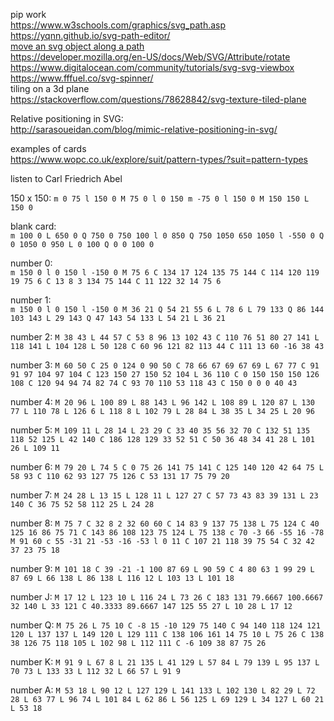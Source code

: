 pip work  
https://www.w3schools.com/graphics/svg_path.asp  
https://yqnn.github.io/svg-path-editor/  
[move an svg object along a path](https://observablehq.com/@lemonnish/move-an-svg-icon-along-a-path)  
https://developer.mozilla.org/en-US/docs/Web/SVG/Attribute/rotate  
https://www.digitalocean.com/community/tutorials/svg-svg-viewbox  
https://www.fffuel.co/svg-spinner/  
tiling on a 3d plane  
https://stackoverflow.com/questions/78628842/svg-texture-tiled-plane  
  



Relative positioning in SVG:  
http://sarasoueidan.com/blog/mimic-relative-positioning-in-svg/  

examples of cards  
https://www.wopc.co.uk/explore/suit/pattern-types/?suit=pattern-types  


listen to Carl Friedrich Abel

150 x 150:
`m 0 75 l 150 0 M 75 0 l 0 150 m -75 0 l 150 0 M 150 150 L 150 0`

blank card:  
`m 100 0 L 650 0 Q 750 0 750 100 l 0 850 Q 750 1050 650 1050 l -550 0 Q 0 1050 0 950 L 0 100 Q 0 0 100 0`
  
number 0:  
`m 150 0 l 0 150 l -150 0 M 75 6 C 134 17 124 135 75 144 C 114 120 119 19 75 6 C 13 8 3 134 75 144 C 11 122 32 14 75 6`

number 1:  
`m 150 0 l 0 150 l -150 0 M 36 21 Q 54 21 55 6 L 78 6 L 79 133 Q 86 144 103 143 L 29 143 Q 47 143 54 133 L 54 21 L 36 21`

number 2:
`M 38 43 L 44 57 C 53 8 96 13 102 43 C 110 76 51 80 27 141 L 118 141 L 104 128 L 50 128 C 60 96 121 82 113 44 C 111 13 60 -16 38 43`

number 3:
`M 60 50 C 25 0 124 0 90 50 C 78 66 67 69 67 69 L 67 77 C 91 91 97 104 97 104 C 123 150 27 150 52 104 L 36 110 C 0 150 150 150 126 108 C 120 94 94 74 82 74 C 93 70 110 53 118 43 C 150 0 0 0 40 43`

number 4:
`M 20 96 L 100 89 L 88 143 L 96 142 L 108 89 L 120 87 L 130 77 L 110 78 L 126 6 L 118 8 L 102 79 L 28 84 L 38 35 L 34 25 L 20 96`

number 5:
`M 109 11 L 28 14 L 23 29 C 33 40 35 56 32 70 C 132 51 135 118 52 125 L 42 140 C 186 128 129 33 52 51 C 50 36 48 34 41 28 L 101 26 L 109 11`

number 6:
`M 79 20 L 74 5 C 0 75 26 141 75 141 C 125 140 120 42 64 75 L 58 93 C 110 62 93 127 75 126 C 53 131 17 75 79 20`

number 7:
`M 24 28 L 13 15 L 128 11 L 127 27 C 57 73 43 83 39 131 L 23 140 C 36 75 52 58 112 25 L 24 28`

number 8:
`M 75 7 C 32 8 2 32 60 60 C 14 83 9 137 75 138 L 75 124 C 40 125 16 86 75 71 C 143 86 108 123 75 124 L 75 138 c 70 -3 66 -55 16 -78 M 91 60 c 55 -31 21 -53 -16 -53 l 0 11 C 107 21 118 39 75 54 C 32 42 37 23 75 18`

number 9:
`M 101 18 C 39 -21 -1 100 87 69 L 90 59 C 4 80 63 1 99 29 L 87 69 L 66 138 L 86 138 L 116 12 L 103 13 L 101 18`

number J:
`M 17 12 L 123 10 L 116 24 L 73 26 C 183 131 79.6667 100.6667 32 140 L 33 121 C 40.3333 89.6667 147 125 55 27 L 10 28 L 17 12`

number Q:
`M 75 26 L 75 10 C -8 15 -10 129 75 140 C 94 140 118 124 121 120 L 137 137 L 149 120 L 129 111 C 138 106 161 14 75 10 L 75 26 C 138 38 126 75 118 105 L 102 98 L 112 111 C -6 109 38 87 75 26`

number K:
`M 91 9 L 67 8 L 21 135 L 41 129 L 57 84 L 79 139 L 95 137 L 70 73 L 133 33 L 112 32 L 66 57 L 91 9`

number A:
`M 53 18 L 90 12 L 127 129 L 141 133 L 102 130 L 82 29 L 72 28 L 63 77 L 96 74 L 101 84 L 62 86 L 56 125 L 69 129 L 34 127 L 60 21 L 53 18`


